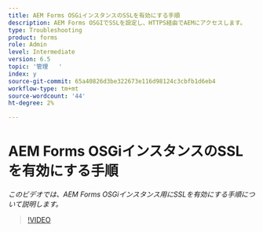 ```yaml
---
title: AEM Forms OSGiインスタンスのSSLを有効にする手順
description: AEM Forms OSGIでSSLを設定し、HTTPS経由でAEMにアクセスします。
type: Troubleshooting
product: forms
role: Admin
level: Intermediate
version: 6.5
topic: '管理   '
index: y
source-git-commit: 65a40826d3be322673e116d98124c3cbfb1d6eb4
workflow-type: tm+mt
source-wordcount: '44'
ht-degree: 2%

---
```



# AEM Forms OSGiインスタンスのSSLを有効にする手順

*このビデオでは、AEM Forms OSGiインスタンス用にSSLを有効にする手順について説明します。*

>[!VIDEO](https://video.tv.adobe.com/v/335524?quality=9&learn=on)